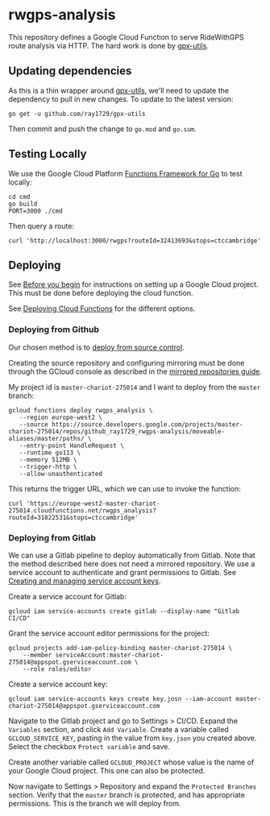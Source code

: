 # rwgps-analysis

This repository defines a Google Cloud Function to serve RideWithGPS route analysis via HTTP. The hard work is done by [gpx-utils](https://github.com/ray1729/gpx-utils/).

## Updating dependencies

As this is a thin wrapper around [gpx-utils](https://github.com/ray1729/gpx-utils/), we'll need to update the dependency to pull in new changes. To update to the latest version:

    go get -u github.com/ray1729/gpx-utils
    
Then commit and push the change to `go.mod` and `go.sum`.

## Testing Locally

We use the Google Cloud Platform [Functions Framework for Go](https://github.com/GoogleCloudPlatform/functions-framework-go) to test locally:

    cd cmd
    go build
    PORT=3000 ./cmd

Then query a route:

    curl 'http://localhost:3000/rwgps?routeId=32413693&stops=ctccambridge'

## Deploying

See [Before you begin](https://cloud.google.com/functions/docs/quickstart-go#before-you-begin) for instructions on setting up a Google Cloud project. This must be done before deploying the cloud function.

See [Deploying Cloud Functions](https://cloud.google.com/functions/docs/deploying) for the different options. 

### Deploying from Github

Our chosen method is to [deploy from source control](https://cloud.google.com/functions/docs/deploying/repo).

Creating the source repository and configuring mirroring must be done through the GCloud console as described in the [mirrored repositories guide](https://cloud.google.com/tools/cloud-repositories/docs/cloud-repositories-hosted-repository).

My project id is `master-chariot-275014` and I want to deploy from the `master` branch:

    gcloud functions deploy rwgps_analysis \
       --region europe-west2 \
       --source https://source.developers.google.com/projects/master-chariot-275014/repos/github_ray1729_rwgps-analysis/moveable-aliases/master/paths/ \
       --entry-point HandleRequest \
       --runtime go113 \
       --memory 512MB \
       --trigger-http \
       --allow-unauthenticated

This returns the trigger URL, which we can use to invoke the function:

    curl 'https://europe-west2-master-chariot-275014.cloudfunctions.net/rwgps_analysis?routeId=31822531&stops=ctccambridge'
    
### Deploying from Gitlab

We can use a Gitlab pipeline to deploy automatically from Gitlab. Note that the method described here does not need a mirrored repository. We use a service account to authenticate and grant permissions to Gitlab. See [Creating and managing service account keys](https://cloud.google.com/iam/docs/creating-managing-service-account-keys).

Create a service account for Gitlab:

    gcloud iam service-accounts create gitlab --display-name "Gitlab CI/CD"
    
Grant the service account editor permissions for the project:

    gcloud projects add-iam-policy-binding master-chariot-275014 \
        --member serviceAccount:master-chariot-275014@appspot.gserviceaccount.com \
        --role roles/editor
        
Create a service account key:

    gcloud iam service-accounts keys create key.josn --iam-account master-chariot-275014@appspot.gserviceaccount.com

Navigate to the Gitlab project and go to Settings > CI/CD. Expand the `Variables` section, and click `Add Variable`. Create a variable called `GCLOUD_SERVICE_KEY`, pasting in the value from `key.json` you created above. Select the checkbox `Protect variable` and save.

Create another variable called `GCLOUD_PROJECT` whose value is the name of your Google Cloud project. This one can also be protected.

Now navigate to Settings > Repository and expand the `Protected Branches` section. Verify that the `master` branch is protected, and has appropriate permissions. This is the branch we will deploy from.

 

      